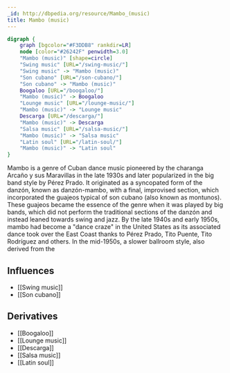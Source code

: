 ```yaml
---
_id: http://dbpedia.org/resource/Mambo_(music)
title: Mambo (music)
---
```


```dot
digraph {
	graph [bgcolor="#F3DDB8" rankdir=LR]
	node [color="#26242F" penwidth=3.0]
	"Mambo (music)" [shape=circle]
	"Swing music" [URL="/swing-music/"]
	"Swing music" -> "Mambo (music)"
	"Son cubano" [URL="/son-cubano/"]
	"Son cubano" -> "Mambo (music)"
	Boogaloo [URL="/boogaloo/"]
	"Mambo (music)" -> Boogaloo
	"Lounge music" [URL="/lounge-music/"]
	"Mambo (music)" -> "Lounge music"
	Descarga [URL="/descarga/"]
	"Mambo (music)" -> Descarga
	"Salsa music" [URL="/salsa-music/"]
	"Mambo (music)" -> "Salsa music"
	"Latin soul" [URL="/latin-soul/"]
	"Mambo (music)" -> "Latin soul"
}
```

Mambo is a genre of Cuban dance music pioneered by the charanga Arcaño y sus Maravillas in the late 1930s and later popularized in the big band style by Pérez Prado. It originated as a syncopated form of the danzón, known as danzón-mambo, with a final, improvised section, which incorporated the guajeos typical of son cubano (also known as montunos). These guajeos became the essence of the genre when it was played by big bands, which did not perform the traditional sections of the danzón and instead leaned towards swing and jazz. By the late 1940s and early 1950s, mambo had become a "dance craze" in the United States as its associated dance took over the East Coast thanks to Pérez Prado, Tito Puente, Tito Rodríguez and others. In the mid-1950s, a slower ballroom style, also derived from the

## Influences
- [[Swing music]]
- [[Son cubano]]

## Derivatives
- [[Boogaloo]]
- [[Lounge music]]
- [[Descarga]]
- [[Salsa music]]
- [[Latin soul]]
